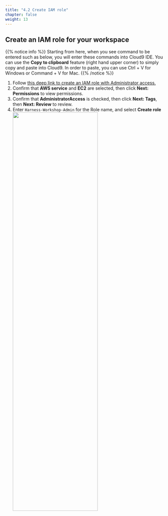 ```yaml
---
title: "4.2 Create IAM role"
chapter: false
weight: 13
---
```


## Create an IAM role for your workspace

{{% notice info %}}
Starting from here, when you see command to be entered such as below, you will enter these commands into Cloud9 IDE. You can use the **Copy to clipboard** feature (right hand upper corner) to simply copy and paste into Cloud9. In order to paste, you can use Ctrl + V for Windows or Command + V for Mac.
{{% /notice %}}

1. Follow [this deep link to create an IAM role with Administrator access.](https://console.aws.amazon.com/iam/home#/roles$new?step=review&commonUseCase=EC2%2BEC2&selectedUseCase=EC2&policies=arn:aws:iam::aws:policy%2FAdministratorAccess)
2. Confirm that **AWS service** and **EC2** are selected, then click **Next: Permissions** to view permissions.
3. Confirm that **AdministratorAccess** is checked, then click **Next: Tags**, then **Next: Review** to review.
4. Enter `Harness-Workshop-Admin` for the Role name, and select **Create role**
   <img src=/images/20_prerequisites/iamRole.gif width="75%" height="57%">